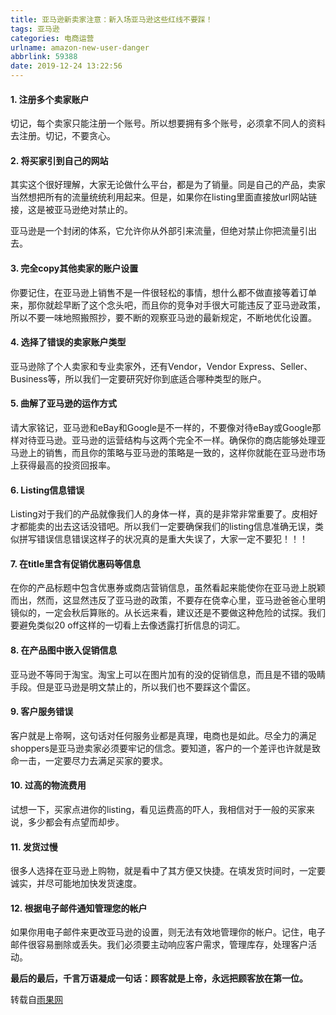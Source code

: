 ```yaml
---
title: 亚马逊新卖家注意：新入场亚马逊这些红线不要踩！
tags: 亚马逊
categories: 电商运营
urlname: amazon-new-user-danger
abbrlink: 59388
date: 2019-12-24 13:22:56
---
```

####  1. 注册多个卖家账户
切记，每个卖家只能注册一个账号。所以想要拥有多个账号，必须拿不同人的资料去注册。切记，不要贪心。
<!-- more -->

#### 2. 将买家引到自己的网站
其实这个很好理解，大家无论做什么平台，都是为了销量。同是自己的产品，卖家当然想把所有的流量统统利用起来。但是，如果你在listing里面直接放url网站链接，这是被亚马逊绝对禁止的。

亚马逊是一个封闭的体系，它允许你从外部引来流量，但绝对禁止你把流量引出去。

#### 3. 完全copy其他卖家的账户设置
你要记住，在亚马逊上销售不是一件很轻松的事情，想什么都不做直接等着订单来，那你就趁早断了这个念头吧，而且你的竞争对手很大可能违反了亚马逊政策，所以不要一味地照搬照抄，要不断的观察亚马逊的最新规定，不断地优化设置。

#### 4. 选择了错误的卖家账户类型
亚马逊除了个人卖家和专业卖家外，还有Vendor，Vendor Express、Seller、Business等，所以我们一定要研究好你到底适合哪种类型的账户。

#### 5. 曲解了亚马逊的运作方式
请大家铭记，亚马逊和eBay和Google是不一样的，不要像对待eBay或Google那样对待亚马逊。亚马逊的运营结构与这两个完全不一样。确保你的商店能够处理亚马逊上的销售，而且你的策略与亚马逊的策略是一致的，这样你就能在亚马逊市场上获得最高的投资回报率。

#### 6. Listing信息错误
Listing对于我们的产品就像我们人的身体一样，真的是非常非常重要了。皮相好才都能卖的出去这话没错吧。所以我们一定要确保我们的listing信息准确无误，类似拼写错误信息错误这样子的状况真的是重大失误了，大家一定不要犯！！！

#### 7. 在title里含有促销优惠码等信息
在你的产品标题中包含优惠券或商店营销信息，虽然看起来能使你在亚马逊上脱颖而出，然而，这显然违反了亚马逊的政策，不要存在侥幸心里，亚马逊爸爸心里明镜似的，一定会秋后算账的。从长远来看，建议还是不要做这种危险的试探。我们要避免类似20 off这样的一切看上去像透露打折信息的词汇。

#### 8. 在产品图中嵌入促销信息
亚马逊不等同于淘宝。淘宝上可以在图片加有的没的促销信息，而且是不错的吸睛手段。但是亚马逊是明文禁止的，所以我们也不要踩这个雷区。

#### 9. 客户服务错误
客户就是上帝啊，这句话对任何服务业都是真理，电商也是如此。尽全力的满足shoppers是亚马逊卖家必须要牢记的信念。要知道，客户的一个差评也许就是致命一击，一定要尽力去满足买家的要求。

#### 10. 过高的物流费用
试想一下，买家点进你的listing，看见运费高的吓人，我相信对于一般的买家来说，多少都会有点望而却步。

#### 11. 发货过慢
很多人选择在亚马逊上购物，就是看中了其方便又快捷。在填发货时间时，一定要诚实，并尽可能地加快发货速度。

#### 12. 根据电子邮件通知管理您的帐户
如果你用电子邮件来更改亚马逊的设置，则无法有效地管理你的帐户。记住，电子邮件很容易删除或丢失。我们必须要主动响应客户需求，管理库存，处理客户活动。


**最后的最后，千言万语凝成一句话：顾客就是上帝，永远把顾客放在第一位。**

转载自[雨果网](https://www.cifnews.com/article/50782)